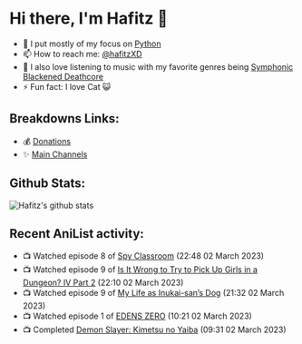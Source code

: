# Hi there, I'm Hafitz 👋
- 🐍 I put mostly of my focus on [Python](https://python.org)
- 📫 How to reach me: [@hafitzXD](https://t.me/hafitzXD)
- 🎵 I also love listening to music with my favorite genres being [Symphonic Blackened Deathcore](https://youtu.be/qyYmS_iBcy4)
- ⚡ Fun fact: I love Cat 😺

## Breakdowns Links:
- 💰 [Donations](https://t.me/TheBreakdowns/2)
- ✨ [Main Channels](https://t.me/TheBreakdowns)

## Github Stats:
![Hafitz's github stats](https://github-readme-stats.vercel.app/api?username=breakdowns&show_icons=true&count_private=true&bg_color=00000000&text_color=777)

## Recent AniList activity:
<!-- ANILIST_ACTIVITY:start -->

-   📺 Watched episode 8 of [Spy Classroom](https://anilist.co/anime/146323) (22:48 02 March 2023)
-   📺 Watched episode 9 of [Is It Wrong to Try to Pick Up Girls in a Dungeon? IV Part 2](https://anilist.co/anime/155211) (22:10 02 March 2023)
-   📺 Watched episode 9 of [My Life as Inukai-san’s Dog](https://anilist.co/anime/146346) (21:32 02 March 2023)
-   📺 Watched episode 1 of [EDENS ZERO](https://anilist.co/anime/119683) (10:21 02 March 2023)
-   📺 Completed [Demon Slayer: Kimetsu no Yaiba](https://anilist.co/anime/101922) (09:31 02 March 2023)

<!-- ANILIST_ACTIVITY:end -->
